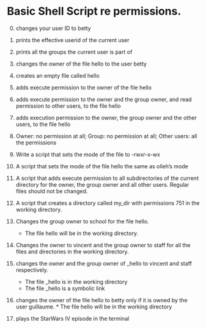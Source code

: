 # Basic Shell Script re permissions.
 
0. changes your user ID to betty

1. prints the effective userid of the current user

2. prints all the groups the current user is part of

3. changes the owner of the file hello to the user betty

4. creates an empty file called hello

5. adds execute permission to the owner of the file hello

6. adds execute permission to the owner and the group owner, and read permission to other users, to the file hello

7. adds execution permission to the owner, the group owner and the other users, to the file hello

8. Owner: no permission at all; Group: no permission at all; Other users: all the permissions

9. Write a script that sets the mode of the file to -rwxr-x-wx

10. A script that sets the mode of the file hello the same as olleh’s mode

11. A script that adds execute permission to all subdirectories of the current directory for the owner, the group owner and all other users. Regular files should not be changed.

12.  A script that creates a directory called my_dir with permissions 751 in the working directory.
13. Changes the group owner to school for the file hello. 
     * The file hello will be in the working directory.
15. Changes the owner to vincent and the group owner to staff for all the files and directories in the working directory.

15. changes the owner and the group owner of _hello to vincent and staff respectively.

    * The file _hello is in the working directory
    * The file _hello is a symbolic link

16.  changes the owner of the file hello to betty only if it is owned by the user guillaume.
    * The file hello will be in the working directory

17. plays the StarWars IV episode in the terminal
